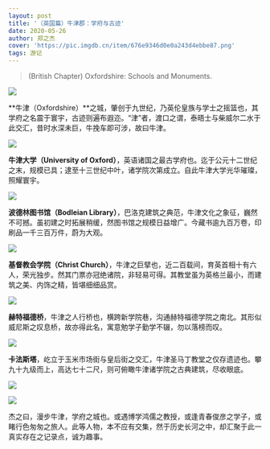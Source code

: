 ```yaml
---
layout: post
title: '（英国篇）牛津郡：学府与古迹'
date: 2020-05-26
author: 郑之杰
cover: 'https://pic.imgdb.cn/item/676e9346d0e0a243d4ebbe87.png'
tags: 游记
---
```


> (British Chapter) Oxfordshire: Schools and Monuments.

![](https://pic.imgdb.cn/item/676e9346d0e0a243d4ebbe87.png)

**牛津（Oxfordshire）**之城，肇创于九世纪，乃英伦皇族与学士之摇篮也，其学府之名震于寰宇，古迹则遍布遐迩。“津”者，渡口之谓，泰晤士与柴威尔二水于此交汇，昔时水深未巨，牛挽车即可涉，故曰牛津。

![](https://pic.imgdb.cn/item/66a8ddb2d9c307b7e9301483.png)

**牛津大学（University of Oxford）**，英语诸国之最古学府也。迄于公元十二世纪之末，规模已具；逮至十三世纪中叶，诸学院次第成立。自此牛津大学光华璀璨，照耀寰宇。

![](https://pic.imgdb.cn/item/66a8dfc1d9c307b7e931fa4c.png)

**波德林图书馆（Bodleian Library）**，巴洛克建筑之典范，牛津文化之象征，巍然不可撼。虽初建之时拓展稍缓，然图书馆之规模日益增广。今藏书逾九百万卷，印刷品一千三百万件，蔚为大观。

![](https://pic.imgdb.cn/item/66a8da8dd9c307b7e92d1c42.png)

**基督教会学院（Christ Church）**，牛津之巨擘也，近二百载间，育英首相十有六人，荣光独步。然其门票亦冠绝诸院，非轻易可得。其教堂虽为英格兰最小，而建筑之美、内饰之精，皆堪细细品赏。

![](https://pic.imgdb.cn/item/66a8e0aed9c307b7e932d560.png)

**赫特福德桥**，牛津之人行桥也，横跨新学院巷，沟通赫特福德学院之南北。其形似威尼斯之叹息桥，故亦得此名，寓意勉学子勤学不辍，勿以落榜而叹。

![](https://pic.imgdb.cn/item/66a8d9fdd9c307b7e92ca036.jpg)

**卡法斯塔**，屹立于玉米市场街与皇后街之交汇，牛津圣马丁教堂之仅存遗迹也。攀九十九级而上，高达七十二尺，则可俯瞰牛津诸学院之古典建筑，尽收眼底。

![](https://pic.imgdb.cn/item/66a8dc7bd9c307b7e92ef237.png)

![](https://pic.imgdb.cn/item/66a8dcead9c307b7e92f6227.png)

杰之曰，漫步牛津，学府之城也。或遇博学鸿儒之教授，或逢青春俊彦之学子，或睹行色匆匆之旅人。此等人物，本不应有交集，然于历史长河之中，却汇聚于此一真实存在之记录点，诚为趣事。
